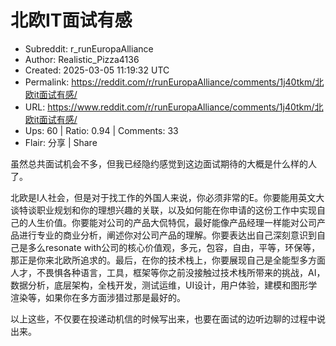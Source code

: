 # 北欧IT面试有感

- Subreddit: r_runEuropaAlliance
- Author: Realistic_Pizza4136
- Created: 2025-03-05 11:19:32 UTC
- Permalink: https://reddit.com/r/runEuropaAlliance/comments/1j40tkm/北欧it面试有感/
- URL: https://www.reddit.com/r/runEuropaAlliance/comments/1j40tkm/北欧it面试有感/
- Ups: 60 | Ratio: 0.94 | Comments: 33
- Flair: 分享 | Share


虽然总共面试机会不多，但我已经隐约感觉到这边面试期待的大概是什么样的人了。

北欧是I人社会，但是对于找工作的外国人来说，你必须非常的E。你要能用英文大谈特谈职业规划和你的理想兴趣的关联，以及如何能在你申请的这份工作中实现自己的人生价值。你要能对公司的产品大侃特侃，最好能像产品经理一样能对公司产品进行专业的商业分析，阐述你对公司产品的理解。你要表达出自己深刻意识到自己是多么resonate
with公司的核心价值观，多元，包容，自由，平等，环保等，那正是你来北欧所追求的。最后，在你的技术栈上，你要展现自己是全能型多方面人才，不畏惧各种语言，工具，框架等你之前没接触过技术栈所带来的挑战，AI，数据分析，底层架构，全栈开发，测试运维，UI设计，用户体验，建模和图形学渲染等，如果你在多方面涉猎过那是最好的。

以上这些，不仅要在投递动机信的时候写出来，也要在面试的边听边聊的过程中说出来。

